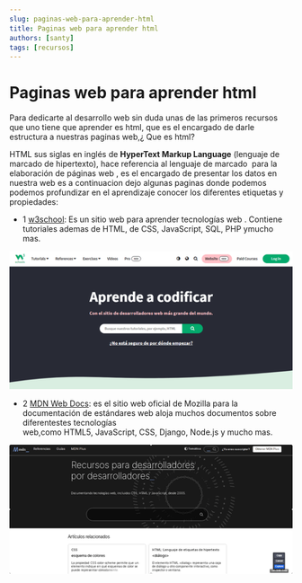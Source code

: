 ```yaml
---
slug: paginas-web-para-aprender-html
title: Paginas web para aprender html
authors: [santy]
tags: [recursos]
---
```

# Paginas web para aprender html


Para dedicarte al desarrollo web sin duda unas de las primeros recursos que  uno tiene que aprender es html, que es el encargado de darle estructura a nuestras paginas web,¿ Que es html?<!--truncate--> 

HTML sus siglas en inglés de **HyperText Markup Language** (lenguaje de marcado de hipertexto), hace referencia al lenguaje de marcado  para la elaboración de páginas web , es el encargado de presentar los datos en nuestra web es a continuacion dejo algunas paginas donde podemos podemos profundizar en el aprendizaje conocer los diferentes etiquetas y propiedades:

- 1 <a href="https://www.w3schools.com/html/default.asp" >w3school</a>: Es un sitio web para aprender tecnologías web .  Contiene tutoriales ademas de HTML, de CSS, JavaScript, SQL, PHP ymucho mas.

![Untitled](./Untitled.png)

- 2 <a href="https://www.w3schools.com/html/default.asp" >MDN Web Docs</a>:  es el sitio web oficial de Mozilla para la documentación de estándares web aloja muchos documentos sobre diferentestes tecnologías web,como HTML5, JavaScript, CSS, Django, Node.js y mucho mas.

![Untitled](./Untitled1.png)